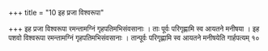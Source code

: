 +++
title = "10 इह प्रजा विश्वरूपा"

+++
इह प्रजा विश्वरूपा रमन्तामग्निं गृहपतिमभिसंवसानाः । ताः पूर्वः परिगृह्णामि स्व आयतने मनीषया । इह पशवो विश्वरूपा रमन्तामग्निं गृहपतिमभिसंवसानाः । तान्पूर्वः परिगृह्णामि स्व आयतने मनीषयेति गार्हपत्यम् १०